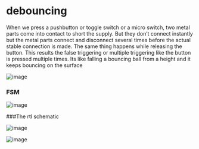 # debouncing

When we press a pushbutton or toggle switch or a micro switch, two metal parts come into contact to short the supply. But they don’t connect instantly but the metal parts connect and disconnect several times before the actual stable connection is made. The same thing happens while releasing the button. This results the false triggering or multiple triggering like the button is pressed multiple times. Its like falling a bouncing ball from a height and it keeps bouncing on the surface

![image](https://github.com/AbdelrahmanKhaled826/debouncing/assets/66374409/1dae95aa-0927-43ac-a75a-f1c15cd1e171)

### FSM


![image](https://github.com/AbdelrahmanKhaled826/debouncing/assets/66374409/2b5bcb73-eef8-4435-b031-a3a6ca45aa55)


###The rtl schematic 

![image](https://github.com/AbdelrahmanKhaled826/debouncing/assets/66374409/66866012-53b8-4c52-98bd-8f2ded7a7fb8)

![image](https://github.com/AbdelrahmanKhaled826/debouncing/assets/66374409/24d13e81-d4a7-4b58-8ccb-81b4e7cdf231)






